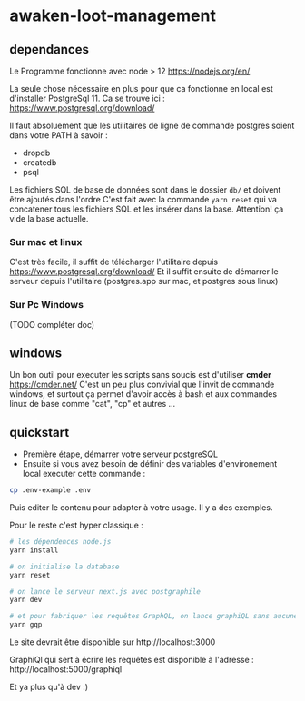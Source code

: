 # awaken-loot-management

## dependances

Le Programme fonctionne avec node > 12 https://nodejs.org/en/

La seule chose nécessaire en plus pour que ca fonctionne en local est d'installer PostgreSql 11.
Ca se trouve ici : https://www.postgresql.org/download/

Il faut absoluement que les utilitaires de ligne de commande postgres soient dans votre PATH à savoir :

- dropdb
- createdb
- psql

Les fichiers SQL de base de données sont dans le dossier `db/` et doivent être ajoutés dans l'ordre
C'est fait avec la commande `yarn reset` qui va concatener tous les fichiers SQL et les insérer dans la base. Attention! ça vide la base actuelle.

### Sur mac et linux

C'est très facile, il suffit de télécharger l'utilitaire depuis https://www.postgresql.org/download/
Et il suffit ensuite de démarrer le serveur depuis l'utilitaire (postgres.app sur mac, et postgres sous linux)

### Sur Pc Windows

(TODO compléter doc)

## windows

Un bon outil pour executer les scripts sans soucis est d'utiliser **cmder** https://cmder.net/
C'est un peu plus convivial que l'invit de commande windows, et surtout ça permet d'avoir accès à bash et aux commandes linux de base comme "cat", "cp" et autres ...

## quickstart

- Première étape, démarrer votre serveur postgreSQL
- Ensuite si vous avez besoin de définir des variables d'environement local executer cette commande :

```bash
cp .env-example .env
```

Puis editer le contenu pour adapter à votre usage. Il y a des exemples.

Pour le reste c'est hyper classique :

```bash
# les dépendences node.js
yarn install

# on initialise la database
yarn reset

# on lance le serveur next.js avec postgraphile
yarn dev

# et pour fabriquer les requêtes GraphQL, on lance graphiQL sans aucune restriction d'accès
yarn gqp
```

Le site devrait être disponible sur http://localhost:3000

GraphiQl qui sert à écrire les requêtes est disponible à l'adresse : http://localhost:5000/graphiql

Et ya plus qu'à dev :)
